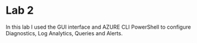 # Lab 2
In this lab I used the GUI interface and AZURE CLI PowerShell to configure Diagnostics, Log Analytics, Queries and Alerts.
